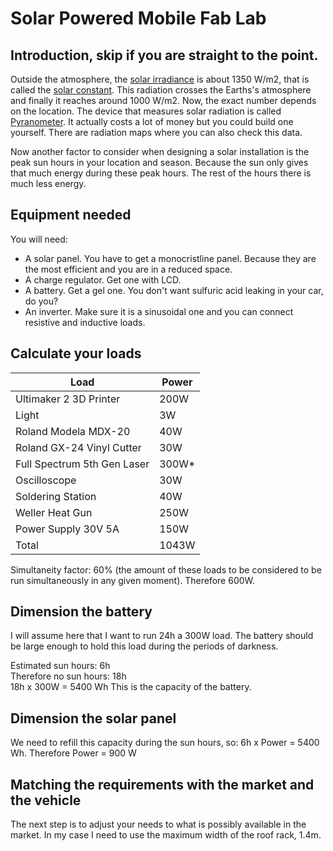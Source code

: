 # Solar Powered Mobile Fab Lab

## Introduction, skip if you are straight to the point.
Outside the atmosphere, the [solar irradiance](https://en.wikipedia.org/wiki/Solar_irradiance) is about 1350 W/m2, that is called the [solar constant](https://en.wikipedia.org/wiki/Solar_constant). This radiation crosses the Earths's atmosphere and finally it reaches around 1000 W/m2. Now, the exact number depends on the location. The device that measures solar radiation is called [Pyranometer](https://en.wikipedia.org/wiki/Pyranometer). It actually costs a lot of money but you could build one yourself. There are radiation maps where you can also check this data.

Now another factor to consider when designing a solar installation is the peak sun hours in your location and season. Because the sun only gives that much energy during these peak hours. The rest of the hours there is much less energy.

## Equipment needed
You will need:
* A solar panel. You have to get a monocristline panel. Because they are the most efficient and you are in a reduced space.
* A charge regulator. Get one with LCD.
* A battery. Get a gel one. You don't want sulfuric acid leaking in your car, do you?
* An inverter. Make sure it is a sinusoidal one and you can connect resistive and inductive loads.

## Calculate your loads

| Load | Power |
|------------------------|-------|
| Ultimaker 2 3D Printer | 200W |
| Light | 3W |
| Roland Modela MDX-20 | 40W |
| Roland GX-24 Vinyl Cutter | 30W |
| Full Spectrum 5th Gen Laser | 300W* |
| Oscilloscope | 30W |
| Soldering Station | 40W |
| Weller Heat Gun | 250W |
| Power Supply 30V 5A | 150W |
| Total | 1043W |

Simultaneity factor: 60% (the amount of these loads to be considered to be run simultaneously in any given moment). Therefore 600W.

## Dimension the battery
I will assume here that I want to run 24h a 300W load. The battery should be large enough to hold this load during the periods of darkness.

Estimated sun hours: 6h  
Therefore no sun hours: 18h  
18h x 300W = 5400 Wh This is the capacity of the battery.

## Dimension the solar panel
We need to refill this capacity during the sun hours, so: 6h x Power = 5400 Wh. Therefore Power = 900 W

## Matching the requirements with the market and the vehicle
The next step is to adjust your needs to what is possibly available in the market. In my case I need to use the maximum width of the roof rack, 1.4m.


